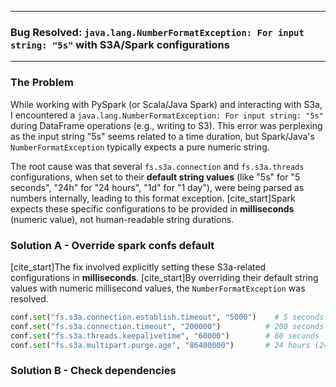 



---
### Bug Resolved: `java.lang.NumberFormatException: For input string: "5s"` with S3A/Spark configurations

---

### The Problem

While working with PySpark (or Scala/Java Spark) and interacting with S3a, I encountered a `java.lang.NumberFormatException: For input string: "5s"` during DataFrame operations (e.g., writing to S3). This error was perplexing as the input string "5s" seems related to a time duration, but Spark/Java's `NumberFormatException` typically expects a pure numeric string.

The root cause was that several `fs.s3a.connection` and `fs.s3a.threads` configurations, when set to their **default string values** (like "5s" for "5 seconds", "24h" for "24 hours", "1d" for "1 day"), were being parsed as numbers internally, leading to this format exception. [cite_start]Spark expects these specific configurations to be provided in **milliseconds** (numeric value), not human-readable string durations. 



### Solution A - Override spark confs default

[cite_start]The fix involved explicitly setting these S3a-related configurations in **milliseconds**.  [cite_start]By overriding their default string values with numeric millisecond values, the `NumberFormatException` was resolved. 

```python
conf.set("fs.s3a.connection.establish.timeout", "5000")    # 5 seconds
conf.set("fs.s3a.connection.timeout", "200000")          # 200 seconds
conf.set("fs.s3a.threads.keepalivetime", "60000")        # 60 seconds
conf.set("fs.s3a.multipart.purge.age", "86400000")       # 24 hours (24*60*60*1000 ms)
```

### Solution B - Check dependencies
